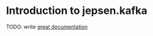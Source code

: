 # Introduction to jepsen.kafka

TODO: write [great documentation](http://jacobian.org/writing/what-to-write/)
